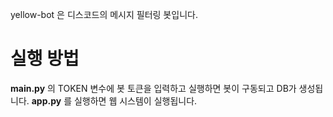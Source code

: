 
yellow-bot 은 디스코드의 메시지 필터링 봇입니다.
# 실행 방법
**main.py** 의 TOKEN 변수에 봇 토큰을 입력하고 실행하면 봇이 구동되고 DB가 생성됩니다.
**app.py** 를 실행하면 웹 시스템이 실행됩니다.
